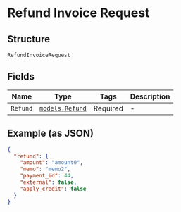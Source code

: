 
# Refund Invoice Request

## Structure

`RefundInvoiceRequest`

## Fields

| Name | Type | Tags | Description |
|  --- | --- | --- | --- |
| `Refund` | [`models.Refund`](refund.md) | Required | - |

## Example (as JSON)

```json
{
  "refund": {
    "amount": "amount0",
    "memo": "memo2",
    "payment_id": 44,
    "external": false,
    "apply_credit": false
  }
}
```

